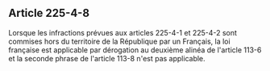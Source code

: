 Article 225-4-8
----
Lorsque les infractions prévues aux articles 225-4-1 et 225-4-2 sont commises
hors du territoire de la République par un Français, la loi française est
applicable par dérogation au deuxième alinéa de l'article 113-6 et la seconde
phrase de l'article 113-8 n'est pas applicable.
